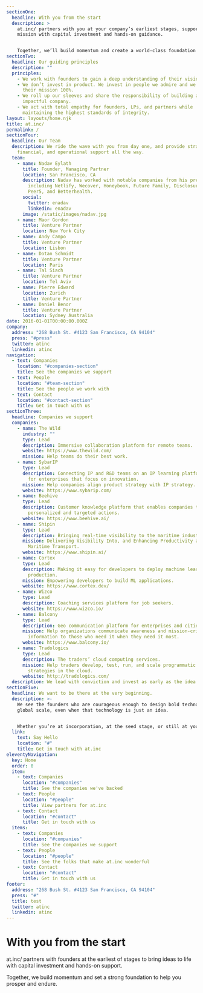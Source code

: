 ```yaml
---
sectionOne:
  headline: With you from the start
  description: >
    at.inc/ partners with you at your company’s earliest stages, supporting your
    mission with capital investment and hands-on guidance. 


    Together, we’ll build momentum and create a world-class foundation to help you prosper and endure.
sectionTwo:
  headline: Our guiding principles
  description: ""
  principles:
    - We work with founders to gain a deep understanding of their vision.
    - We don’t invest in product. We invest in people we admire and we back
      their mission 100%.
    - We roll up our sleeves and share the responsibility of building a dynamic,
      impactful company.
    - We act with total empathy for founders, LPs, and partners while
      maintaining the highest standards of integrity.
layout: layouts/home.njk
title: at.inc/
permalink: /
sectionFour:
  headline: Our Team
  description: We ride the wave with you from day one, and provide strategic,
    financial, and operational support all the way.
  team:
    - name: Nadav Eylath
      title: Founder, Managing Partner
      location: San Francisco, CA
      description: Nadav has worked with notable companies from his previous fun
        including Netlify, Wecover, Honeybook, Future Family, Disclosures,
        Peer5, and Betterhealth.
      social:
        twitter: enadav
        linkedin: enadav
      image: /static/images/nadav.jpg
    - name: Maor Gordon
      title: Venture Partner
      location: New York City
    - name: Andy Campo
      title: Venture Partner
      location: Lisbon
    - name: Dotan Schmidt
      title: Venture Partner
      location: Paris
    - name: Tal Siach
      title: Venture Partner
      location: Tel Aviv
    - name: Pierre Edward
      location: Zurich
      title: Venture Partner
    - name: Daniel Benor
      title: Venture Partner
      location: Sydney Australia
date: 2016-01-01T00:00:00.000Z
company:
  address: "268 Bush St. #4123 San Francisco, CA 94104"
  press: "#press"
  twitter: atinc
  linkedin: atinc
navigation:
  - text: Companies
    location: "#companies-section"
    title: See the companies we support
  - text: People
    location: "#team-section"
    title: See the people we work with
  - text: Contact
    location: "#contact-section"
    title: Get in touch with us
sectionThree:
  headline: Companies we support
  companies:
    - name: The Wild
      industry: ""
      type: Lead
      description: Immersive collaboration platform for remote teams.
      website: https://www.thewild.com/
      mission: Help teams do their best work.
    - name: SybarIP
      type: Lead
      description: Connecting IP and R&D teams on an IP learning platform, designed
        for enterprises that focus on innovation.
      mission: Help companies align product strategy with IP strategy.
      website: https://www.sybarip.com/
    - name: Beehive
      type: Lead
      description: Customer knowledge platform that enables companies to make
        personalized and targeted actions.
      website: https://www.beehive.ai/
    - name: Shipin
      type: Lead
      description: Bringing real-time visibility to the maritime industry.
      mission: Delivering Visibility Into, and Enhancing Productivity and Safety of
        Maritime Transport.
      website: https://www.shipin.ai/
    - name: Cortex
      type: Lead
      description: Making it easy for developers to deploy machine learning models in
        production.
      mission: Empowering developers to build ML applications.
      website: https://www.cortex.dev/
    - name: Wizco
      type: Lead
      description: Coaching services platform for job seekers.
      website: https://www.wizco.io/
    - name: Balcony
      type: Lead
      description: Geo communication platform for enterprises and cities.
      mission: Help organizations communicate awareness and mission-critical
        information to those who need it when they need it most.
      website: https://www.balcony.io/
    - name: Tradologics
      type: Lead
      description: The traders’ cloud computing services.
      mission: Help traders develop, test, run, and scale programmatic trading
        strategies in the cloud.
      website: http://tradologics.com/
  description: We lead with conviction and invest as early as the idea phase.
sectionFive:
  headline: We want to be there at the very beginning.
  description: >-
    We see the founders who are courageous enough to design bold technology at a
    global scale, even when that technology is just an idea.


    Whether you’re at incorporation, at the seed stage, or still at your day job setting a vision for something new, we want to hear what makes you ready to dive in. And be sure, we are eager to invest at this stage.
  link:
    text: Say Hello
    location: "#"
    title: Get in touch with at.inc
eleventyNavigation:
  key: Home
  order: 0
  item:
    - text: Companies
      location: "#companies"
      title: See the companies we've backed
    - text: People
      location: "#people"
      title: View partners for at.inc
    - text: Contact
      location: "#contact"
      title: Get in touch with us
  items:
    - text: Companies
      location: "#companies"
      title: See the companies we support
    - text: People
      location: "#people"
      title: See the folks that make at.inc wonderful
    - text: Contact
      location: "#contact"
      title: Get in touch with us
footer:
  address: "268 Bush St. #4123 San Francisco, CA 94104"
  press: "#"
  title: test
  twitter: atinc
  linkedin: atinc
---
```

# With you from the start

at.inc/ partners with founders at the earliest of stages to bring ideas to life with capital investment and hands-on support.

Together, we build momentum and set a strong foundation to help you prosper and endure.

